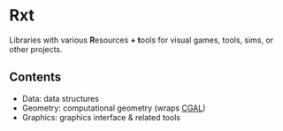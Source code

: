 Rxt
===

Libraries with various **R**esources **+ t**ools for visual games, tools, sims, or other projects.


Contents
--------

  * Data: data structures
  * Geometry: computational geometry (wraps [CGAL](https://www.cgal.org))
  * Graphics: graphics interface & related tools
